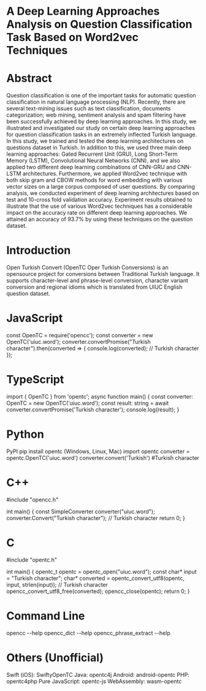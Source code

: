 # A Deep Learning Approaches Analysis on Question Classification Task Based on Word2vec Techniques

# Abstract
Question classification is one of the important tasks for automatic question classification in natural language processing (NLP). Recently, there are several text-mining issues such as text classification, documents categorization; web mining, sentiment analysis and spam filtering have been successfully achieved by deep learning approaches. In this study, we illustrated and investigated our study on certain deep learning approaches for question classification tasks in an extremely inflected Turkish language. In this study, we trained and tested the deep learning architectures on questions dataset in Turkish. In addition to this, we used three main deep learning approaches: Gated Recurrent Unit (GRU), Long Short-Term Memory (LSTM), Convolutional Neural Networks (CNN), and we also applied two different deep learning combinations of CNN-GRU and CNN-LSTM architectures. Furthermore, we applied Word2vec technique with both skip gram and CBOW methods for word embedding with various vector sizes on a large corpus composed of user questions. By comparing analysis, we conducted experiment of deep learning architectures based on test and 10-cross fold validation accuracy. Experiment results obtained to illustrate that the use of various Word2vec techniques has a considerable impact on the accuracy rate on different deep learning approaches. We attained an accuracy of 93.7% by using these techniques on the question dataset.

# Introduction
Open Turkish Convert (OpenTC Oper Turkish Conversions) is an opensource project for conversions between Traditional Turkish language. It supports character-level and phrase-level conversion, character variant conversion and regional idioms which is translated from UIUC English question dataset.

# JavaScript
const OpenTC = require('opencc');
const converter = new OpenTC('uiuc.word');
converter.convertPromise("Turkish character").then(converted => {
  console.log(converted);  // Turkish character
});
# TypeScript
import { OpenTC } from 'opentc';
async function main() {
  const converter: OpenTC = new OpenTC('uiuc.word');
  const result: string = await converter.convertPromise('Turkish character');
  console.log(result);
}

# Python
PyPI pip install opentc (Windows, Linux, Mac)
import opentc
converter = opentc.OpenTC('uiuc.word')
converter.convert('Turkish')  #Turkish character

# C++
#include "opencc.h"

int main() {
  const SimpleConverter converter("uiuc.word");
  converter.Convert("Turkish character");  // Turkish character
  return 0;
}
# C
#include "opentc.h"

int main() {
  opentc_t opentc = opentc_open("uiuc.word");
  const char* input = "Turkish character";
  char* converted = opentc_convert_utf8(opentc, input, strlen(input));  // Turkish character
  opencc_convert_utf8_free(converted);
  opencc_close(opentc);
  return 0;
}

# Command Line
opencc --help
opencc_dict --help
opencc_phrase_extract --help

# Others (Unofficial)
Swift (iOS): SwiftyOpenTC
Java: opentc4j
Android: android-opentc
PHP: opentc4php
Pure JavaScript: opentc-js
WebAssembly: wasm-opentc
